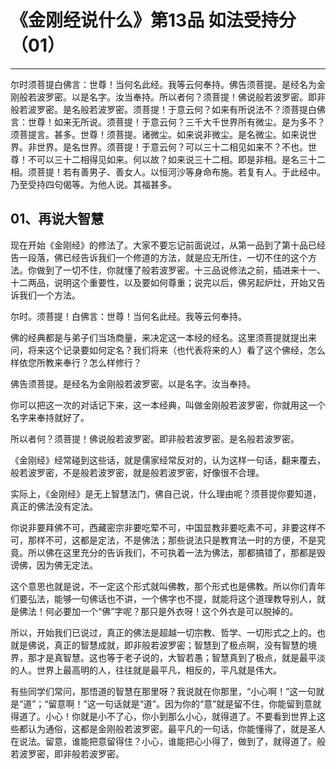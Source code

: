 # 《金刚经说什么》第13品 如法受持分（01）

------

尔时须菩提白佛言：世尊！当何名此经。我等云何奉持。佛告须菩提。是经名为金刚般若波罗密。以是名字。汝当奉持。所以者何？须菩提！佛说般若波罗密。即非般若波罗密。是名般若波罗密。须菩提！于意云何？如来有所说法不？须菩提白佛言：世尊！如来无所说。须菩提！于意云何？三千大千世界所有微尘。是为多不？须菩提言。甚多。世尊！须菩提。诸微尘。如来说非微尘。是名微尘。如来说世界。非世界。是名世界。须菩提！于意云何？可以三十二相见如来不？不也。世尊！不可以三十二相得见如来。何以故？如来说三十二相。即是非相。是名三十二相。须菩提！若有善男子、善女人。以恒河沙等身命布施。若复有人。于此经中。乃至受持四句偈等。为他人说。其福甚多。

## 01、再说大智慧

现在开始《金刚经》的修法了。大家不要忘记前面说过，从第一品到了第十品已经告一段落，佛已经告诉我们一个修道的方法，就是应无所住，一切不住的这个方法。你做到了一切不住，你就懂了般若波罗密。十三品说修法之前，插进来十一、十二两品，说明这个重要性，以及要如何尊重；说完以后，佛另起炉灶，开始又告诉我们一个方法。

尔时。须菩提！白佛言：世尊！当何名此经。我等云何奉持。

佛的经典都是与弟子们当场商量，来决定这一本经的经名。这里须菩提就提出来问，将来这个记录要如何定名？我们将来（也代表将来的人）看了这个佛经，怎么样依您所教来奉行？怎么样修行？

佛告须菩提。是经名为金刚般若波罗密。以是名字。汝当奉持。

你可以把这一次的对话记下来，这一本经典，叫做金刚般若波罗密，你就用这一个名字来奉持就好了。

所以者何？须菩提！佛说般若波罗密。即非般若波罗密。是名般若波罗密。

《金刚经》经常碰到这些话，就是儒家经常反对的，认为这样一句话，翻来覆去，般若波罗密，不是般若波罗密，就是般若波罗密，好像很不合理。

实际上，《金刚经》是无上智慧法门，佛自己说，什么理由呢？须菩提你要知道，真正的佛法没有定法。

你说非要拜佛不可，西藏密宗非要吃荤不可，中国显教非要吃素不可，非要这样不可，那样不可，这都是定法，不是佛法；那些说法只是教育法一时的方便，不是究竟。所以佛在这里充分的告诉我们，不可执着一法为佛法，那都搞错了，那都是毁谤佛，因为佛无定法。

这个意思也就是说，不一定这个形式就叫佛教，那个形式也是佛教。所以你们青年们要弘法，能够一句佛话也不讲，一个佛字也不提，就能将这个道理教导别人，就是佛法！何必要加一个“佛”字呢？那只是外衣呀！这个外衣是可以脱掉的。

所以，开始我们已说过，真正的佛法是超越一切宗教、哲学、一切形式之上的。也就是佛说，真正的智慧成就，即非般若波罗密；智慧到了极点啊，没有智慧的境界，那才是真智慧。这也等于老子说的，大智若愚；智慧真到了极点，就是最平淡的人。世界上最高明的人，往往就是最平凡，相反的，平凡就是伟大。

有些同学们常问，那悟道的智慧在那里呀？我说就在你那里，“小心啊！”这一句就是“道”；“留意啊！”这一句话就是“道”。因为你的“意”就是留不住，你能留到意就得道了。小心！你就是小不了心，你小到那么小心，就得道了。不要看到世界上这些都认为通俗，这都是金刚般若波罗密。最平凡的一句话，你能懂得了，就是圣人在说法。留意，谁能把意留得住？小心，谁能把心小得了，做到了，就得道了。般若波罗密，即非般若波罗密。

